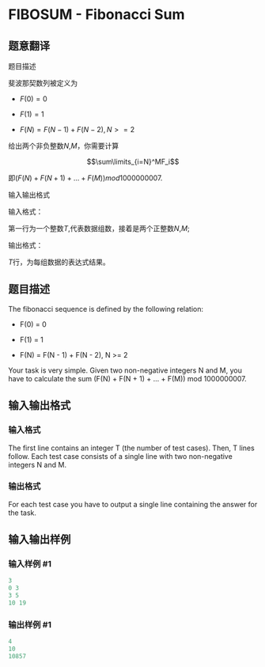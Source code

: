 # FIBOSUM - Fibonacci Sum

## 题意翻译

题目描述

斐波那契数列被定义为

- $F(0) = 0$

- $F(1) = 1$

- $F(N) = F(N - 1) + F(N - 2), N >= 2$

给出两个非负整数$N$,$M$，你需要计算

$$\sum\limits_{i=N}^MF_i$$

即$(F(N) + F(N + 1) + ... + F(M)) mod 1000000007.$

输入输出格式

输入格式：

第一行为一个整数$T$,代表数据组数，接着是两个正整数$N$,$M$;

输出格式：

$T$行，为每组数据的表达式结果。

## 题目描述

The fibonacci sequence is defined by the following relation:

- F(0) = 0

- F(1) = 1

- F(N) = F(N - 1) + F(N - 2), N >= 2

Your task is very simple. Given two non-negative integers N and M, you have to calculate the sum (F(N) + F(N + 1) + ... + F(M)) mod 1000000007.

## 输入输出格式

### 输入格式

The first line contains an integer T (the number of test cases). Then, T lines follow. Each test case consists of a single line with two non-negative integers N and M.

### 输出格式

For each test case you have to output a single line containing the answer for the task.

## 输入输出样例

### 输入样例 #1

```cpp
3
0 3
3 5
10 19
```


### 输出样例 #1

```cpp
4
10
10857
```


